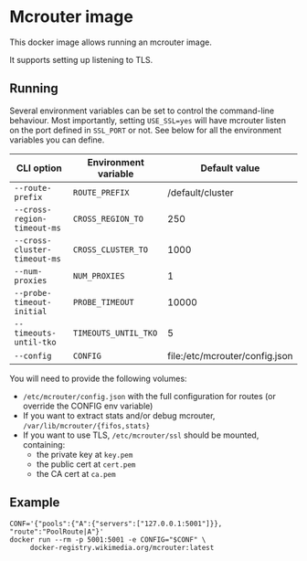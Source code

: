 # Mcrouter image

This docker image allows running an mcrouter image.

It supports setting up listening to TLS.

## Running
Several environment variables can be set to control the command-line behaviour. Most importantly, setting `USE_SSL=yes` will have mcrouter listen on the port defined in `SSL_PORT` or not. See below for all the environment variables you can define.

| CLI option                   | Environment variable | Default value                  |
| ---------------------------- | -------------------- | ------------------------------ |
| `--route-prefix`             | `ROUTE_PREFIX`       | /default/cluster               |
| `--cross-region-timeout-ms`  | `CROSS_REGION_TO`    | 250                            |
| `--cross-cluster-timeout-ms` | `CROSS_CLUSTER_TO`   | 1000                           |
| `--num-proxies`              | `NUM_PROXIES`        | 1                              |
| `--probe-timeout-initial`    | `PROBE_TIMEOUT`      | 10000                          |
| `--timeouts-until-tko`       | `TIMEOUTS_UNTIL_TKO` | 5                              |
| `--config`                   | `CONFIG`             | file:/etc/mcrouter/config.json |

You will need to provide the following volumes:
* `/etc/mcrouter/config.json` with the full configuration for routes (or override the CONFIG env variable)
* If you want to extract stats and/or debug mcrouter, `/var/lib/mcrouter/{fifos,stats}`
* If you want to use TLS, `/etc/mcrouter/ssl` should be mounted, containing:
    * the private key at `key.pem`
    * the public cert at `cert.pem`
    * the CA cert at `ca.pem`

## Example

```
CONF='{"pools":{"A":{"servers":["127.0.0.1:5001"]}}, "route":"PoolRoute|A"}'
docker run --rm -p 5001:5001 -e CONFIG="$CONF" \
     docker-registry.wikimedia.org/mcrouter:latest
```